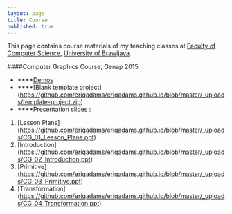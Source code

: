```yaml
---
layout: page
title: Course
published: true
---
```


This page contains course materials of my teaching classes at [Faculty of Computer Science](http://ptiik.ub.ac.id), [University of Brawijaya](http://www.ub.ac.id).

####Computer Graphics Course, Genap 2015.
- ****[Demos](https://github.com/eriqadams/computer-graphics) 
- ****[Blank template project] (https://github.com/eriqadams/eriqadams.github.io/blob/master/_uploads/template-project.zip)
- ****Presentation slides :
1. [Lesson Plans] (https://github.com/eriqadams/eriqadams.github.io/blob/master/_uploads/CG_01_Lesson_Plans.ppt)
2. [Introduction] (https://github.com/eriqadams/eriqadams.github.io/blob/master/_uploads/CG_02_Introduction.ppt)
3. [Primitive] (https://github.com/eriqadams/eriqadams.github.io/blob/master/_uploads/CG_03_Primitive.ppt)
4. [Transformation] (https://github.com/eriqadams/eriqadams.github.io/blob/master/_uploads/CG_04_Transformation.ppt)

